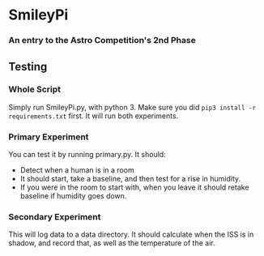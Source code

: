 # SmileyPi
### An entry to the Astro Competition's 2nd Phase

## Testing
### Whole Script
Simply run SmileyPi.py, with python 3.
Make sure you did `pip3 install -r requirements.txt` first.
It will run both experiments.

### Primary Experiment
You can test it by running primary.py.
It should:

 - Detect when a human is in a room
 - It should start, take a baseline, and then test for a rise in humidity.
 - If you were in the room to start with, when you leave it should retake baseline if humidity goes down.

### Secondary Experiment
This will log data to a data directory.
It should calculate when the ISS is in shadow, and record that, as well as the temperature of the air.

